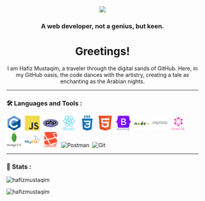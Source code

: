 <div id="header" align="center">
  <img src="https://media0.giphy.com/media/5ndklThG9vUUdTmgMn/giphy.webp?cid=ecf05e47et3ps2srnqlbxa35f8tc7owtkpeex708wo28knnb&ep=v1_stickers_search&rid=giphy.webp&ct=s" width="100"/>
</div>
<h3 align="center">A web developer, not a genius, but keen.</p>
<h1 align="center">Greetings!</h1> 
<p align="center">I am Hafiz Mustaqim, a traveler through the digital sands of GitHub. Here, in my GitHub oasis, the code dances with the artistry, creating a tale as enchanting as the Arabian nights.</h2>

---
### :hammer_and_wrench: Languages and Tools :
<div>
  <img src="https://github.com/devicons/devicon/blob/master/icons/c/c-original.svg" title="C" alt="Java" width="40" height="40"/>&nbsp;
  <img src="https://github.com/devicons/devicon/blob/master/icons/javascript/javascript-original.svg" title="JavaScript" alt="JavaScript" width="40" height="40"/>&nbsp;
  <img src="https://github.com/devicons/devicon/blob/master/icons/php/php-original.svg" title="PHP" alt="PHP" width="40" height="40"/>&nbsp;
  <img src="https://github.com/devicons/devicon/blob/master/icons/react/react-original-wordmark.svg" title="React" alt="React" width="40" height="40"/>&nbsp;
  <img src="https://github.com/devicons/devicon/blob/master/icons/css3/css3-plain-wordmark.svg"  title="CSS3" alt="CSS" width="40" height="40"/>&nbsp;
  <img src="https://github.com/devicons/devicon/blob/master/icons/html5/html5-original.svg" title="HTML5" alt="HTML" width="40" height="40"/>&nbsp;
  <img src="https://github.com/devicons/devicon/blob/master/icons/bootstrap/bootstrap-original-wordmark.svg" title="Bootstrap" alt="Bootstrap" width="40" height="40"/>&nbsp;
  <img src="https://github.com/devicons/devicon/blob/master/icons/nodejs/nodejs-original-wordmark.svg" title="NodeJS" alt="NodeJS" width="40" height="40"/>&nbsp;
  <img src="https://github.com/devicons/devicon/blob/master/icons/express/express-original-wordmark.svg" title="Express" alt="Express" width="40" height="40"/>&nbsp;
  <img src="https://github.com/devicons/devicon/blob/master/icons/graphql/graphql-plain-wordmark.svg" title="GraphQL" alt="GraphQL" width="40" height="40"/>&nbsp;
  <img src="https://github.com/devicons/devicon/blob/master/icons/mongodb/mongodb-original-wordmark.svg" title="MongoDB"  alt="MongoDB" width="40" height="40"/>&nbsp;
  <img src="https://github.com/devicons/devicon/blob/master/icons/mysql/mysql-original-wordmark.svg" title="MySQL"  alt="MySQL" width="40" height="40"/>&nbsp;
  <img src="https://github.com/devicons/devicon/blob/master/icons/laravel/laravel-plain-wordmark.svg" title="Laravel"  alt="Laravel" width="40" height="40"/>&nbsp;
  <img src="https://www.vectorlogo.zone/logos/getpostman/getpostman-icon.svg" title="Postman"  alt="Postman" width="40" height="40"/>&nbsp;
  <img src="https://www.vectorlogo.zone/logos/git-scm/git-scm-icon.svg" title="Git"  alt="Git" width="40" height="40"/>&nbsp;
</div>

---

### :pushpin: Stats :
<p><img src="https://github-readme-streak-stats.herokuapp.com/?user=hafizmustaqim&theme=dark" alt="hafizmustaqim" /></p>
<p><img src="https://github-readme-stats.vercel.app/api/top-langs?username=hafizmustaqim&show_icons=true&theme=dark&locale=en&layout=compact" alt="hafizmustaqim" /></p>
